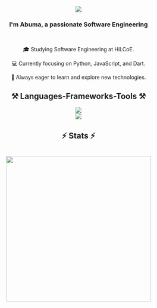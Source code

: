 <div align="center">
    <hl align="center">
        <img src="https://readme-typing-svg.herokuapp.com/?font=Righteous&size=35&center=true&vCenter=true&width=500&height=70&duration=4000&lines=Hi+There!+👋;+I'm+Abuma+Hinsene!;"/>
    </h1>
</div>

<h3 align="center">I'm Abuma, a passionate Software Engineering</h3>

<br/>

<div align="center">
    <p>🎓 Studying Software Engineering at HiLCoE.</p>
    <p>💻 Currently focusing on Python, JavaScript, and Dart.</p>
    <p>🌱 Always eager to learn and explore new technologies.</p> 
</div>

<h2 align="center">⚒ Languages-Frameworks-Tools ⚒</h2>
<div align="center">
    <a href="https://skillicons.dev">
        <img src="https://skillicons.dev/icons?i=github,python,javascript,c#,mongodb,java"/><br>
        <img src="https://skillicons.dev/icons?i=react,bootstrap,mysql,flask,html,css,vscode,figma,git"/><br>
    </a>
</div>

<h2 align="center">⚡️ Stats ⚡️</h2>
<br>
<div align="center">
    <img width=390 src="https://streak-stats.demolab.com/?user=acesono&count_private=true&theme=react&border radius=10"/>
</div>

